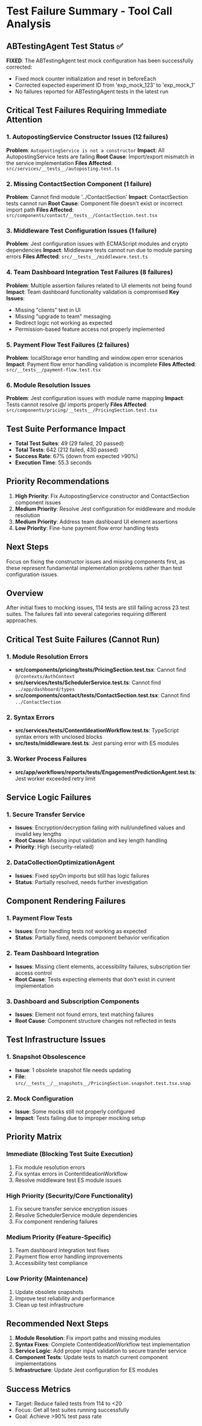 # Test Failure Summary - Tool Call Analysis

## ABTestingAgent Test Status ✅
**FIXED**: The ABTestingAgent test mock configuration has been successfully corrected:
- Fixed mock counter initialization and reset in beforeEach
- Corrected expected experiment ID from 'exp_mock_123' to 'exp_mock_1'
- No failures reported for ABTestingAgent tests in the latest run

## Critical Test Failures Requiring Immediate Attention

### 1. AutopostingService Constructor Issues (12 failures)
**Problem**: `AutopostingService is not a constructor`
**Impact**: All AutopostingService tests are failing
**Root Cause**: Import/export mismatch in the service implementation
**Files Affected**: `src/services/__tests__/autoposting.test.ts`

### 2. Missing ContactSection Component (1 failure)
**Problem**: Cannot find module '../ContactSection'
**Impact**: ContactSection tests cannot run
**Root Cause**: Component file doesn't exist or incorrect import path
**Files Affected**: `src/components/contact/__tests__/ContactSection.test.tsx`

### 3. Middleware Test Configuration Issues (1 failure)
**Problem**: Jest configuration issues with ECMAScript modules and crypto dependencies
**Impact**: Middleware tests cannot run due to module parsing errors
**Files Affected**: `src/__tests__/middleware.test.ts`

### 4. Team Dashboard Integration Test Failures (8 failures)
**Problem**: Multiple assertion failures related to UI elements not being found
**Impact**: Team dashboard functionality validation is compromised
**Key Issues**:
- Missing "clients" text in UI
- Missing "upgrade to team" messaging
- Redirect logic not working as expected
- Permission-based feature access not properly implemented

### 5. Payment Flow Test Failures (2 failures)
**Problem**: localStorage error handling and window.open error scenarios
**Impact**: Payment flow error handling validation is incomplete
**Files Affected**: `src/__tests__/payment-flow.test.tsx`

### 6. Module Resolution Issues
**Problem**: Jest configuration issues with module name mapping
**Impact**: Tests cannot resolve @/ imports properly
**Files Affected**: `src/components/pricing/__tests__/PricingSection.test.tsx`

## Test Suite Performance Impact
- **Total Test Suites**: 49 (29 failed, 20 passed)
- **Total Tests**: 642 (212 failed, 430 passed)
- **Success Rate**: 67% (down from expected >90%)
- **Execution Time**: 55.3 seconds

## Priority Recommendations
1. **High Priority**: Fix AutopostingService constructor and ContactSection component issues
2. **Medium Priority**: Resolve Jest configuration for middleware and module resolution
3. **Medium Priority**: Address team dashboard UI element assertions
4. **Low Priority**: Fine-tune payment flow error handling tests

## Next Steps
Focus on fixing the constructor issues and missing components first, as these represent fundamental implementation problems rather than test configuration issues.

## Overview
After initial fixes to mocking issues, 114 tests are still failing across 23 test suites. The failures fall into several categories requiring different approaches.

## Critical Test Suite Failures (Cannot Run)

### 1. Module Resolution Errors
- **src/components/pricing/__tests__/PricingSection.test.tsx**: Cannot find `@/contexts/AuthContext`
- **src/services/__tests__/SchedulerService.test.ts**: Cannot find `../app/dashboard/types`
- **src/components/contact/__tests__/ContactSection.test.tsx**: Cannot find `../ContactSection`

### 2. Syntax Errors
- **src/services/__tests__/ContentIdeationWorkflow.test.ts**: TypeScript syntax errors with unclosed blocks
- **src/__tests__/middleware.test.ts**: Jest parsing error with ES modules

### 3. Worker Process Failures
- **src/app/workflows/reports/__tests__/EngagementPredictionAgent.test.ts**: Jest worker exceeded retry limit

## Service Logic Failures

### 1. Secure Transfer Service
- **Issues**: Encryption/decryption failing with null/undefined values and invalid key lengths
- **Root Cause**: Missing input validation and key length handling
- **Priority**: High (security-related)

### 2. DataCollectionOptimizationAgent
- **Issues**: Fixed spyOn imports but still has logic failures
- **Status**: Partially resolved, needs further investigation

## Component Rendering Failures

### 1. Payment Flow Tests
- **Issues**: Error handling tests not working as expected
- **Status**: Partially fixed, needs component behavior verification

### 2. Team Dashboard Integration
- **Issues**: Missing client elements, accessibility failures, subscription tier access control
- **Root Cause**: Tests expecting elements that don't exist in current implementation

### 3. Dashboard and Subscription Components
- **Issues**: Element not found errors, text matching failures
- **Root Cause**: Component structure changes not reflected in tests

## Test Infrastructure Issues

### 1. Snapshot Obsolescence
- **Issue**: 1 obsolete snapshot file needs updating
- **File**: `src/__tests__/__snapshots__/PricingSection.snapshot.test.tsx.snap`

### 2. Mock Configuration
- **Issue**: Some mocks still not properly configured
- **Impact**: Tests failing due to improper mocking setup

## Priority Matrix

### Immediate (Blocking Test Suite Execution)
1. Fix module resolution errors
2. Fix syntax errors in ContentIdeationWorkflow
3. Resolve middleware test ES module issues

### High Priority (Security/Core Functionality)
1. Fix secure transfer service encryption issues
2. Resolve SchedulerService module dependencies
3. Fix component rendering failures

### Medium Priority (Feature-Specific)
1. Team dashboard integration test fixes
2. Payment flow error handling improvements
3. Accessibility test compliance

### Low Priority (Maintenance)
1. Update obsolete snapshots
2. Improve test reliability and performance
3. Clean up test infrastructure

## Recommended Next Steps

1. **Module Resolution**: Fix import paths and missing modules
2. **Syntax Fixes**: Complete ContentIdeationWorkflow test implementation
3. **Service Logic**: Add proper input validation to secure transfer service
4. **Component Tests**: Update tests to match current component implementations
5. **Infrastructure**: Update Jest configuration for ES modules

## Success Metrics
- Target: Reduce failed tests from 114 to <20
- Focus: Get all test suites running successfully
- Goal: Achieve >90% test pass rate 